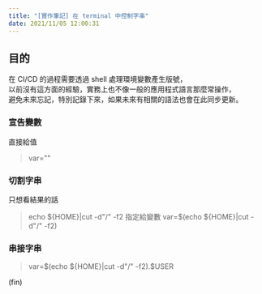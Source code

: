 ```yaml
---
title: "[實作筆記] 在 terminal 中控制字串"
date: 2021/11/05 12:00:31
---
```


## 目的

在 CI/CD 的過程需要透過 shell 處理環境變數產生版號，  
以前沒有這方面的經驗，實務上也不像一般的應用程式語言那麼常操作，  
避免未來忘記，特別記錄下來，如果未來有相關的語法也會在此同步更新。

### 宣告變數

直接給值
> var=""

### 切割字串

只想看結果的話
> echo ${HOME}|cut -d"/" -f2
指定給變數
> var=$(echo ${HOME}|cut -d"/" -f2)

### 串接字串

> var=$(echo ${HOME}|cut -d"/" -f2).$USER

(fin)
